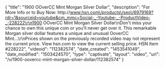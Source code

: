 {
    "title": "1900 OOverCC Mint Morgan Silver Dollar",
    "description": "For More Info or to Buy Now: http:\/\/www.hsn.com\/products\/seo\/6979169?rdr=1&sourceid=youtube&cm_mmc=Social-_-Youtube-_-ProductVideo-_-228222\r\n1900 OOverCC Mint Morgan Silver Dollar\nDon't miss your chance to own this unique coin or you'll never get over it. This remarkable Morgan silver dollar features a unique and unusual OoverCC Mint...\r\nPrices shown on the previously recorded video may not represent the current price.  View hsn.com to view the current selling price. HSN Item #228222",
    "videoid": "112382574",
    "date_created": "1453541049",
    "date_modified": "1503424570",
    "type": "captivate",
    "layout": "video",
    "url": "\/v\/1900-oovercc-mint-morgan-silver-dollar\/112382574"
}